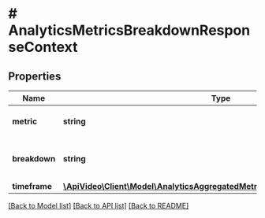# # AnalyticsMetricsBreakdownResponseContext

## Properties

Name | Type | Description | Notes
------------ | ------------- | ------------- | -------------
**metric** | **string** | Returns the metric you selected. | [optional]
**breakdown** | **string** | Returns the dimension you selected. | [optional]
**timeframe** | [**\ApiVideo\Client\Model\AnalyticsAggregatedMetricsResponseContextTimeframe**](AnalyticsAggregatedMetricsResponseContextTimeframe.md) |  | [optional]

[[Back to Model list]](../../README.md#models) [[Back to API list]](../../README.md#endpoints) [[Back to README]](../../README.md)
